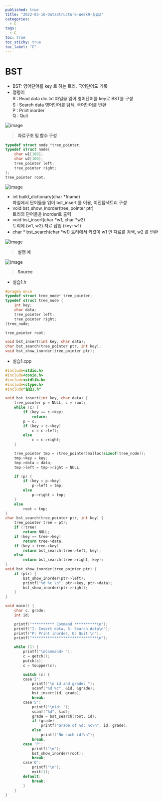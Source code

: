 ```yaml
---
published: true
title: "2022-03-16-DataStructure-Week9-실습2"
categories:
  - C
tags:
  - C
toc: true
toc_sticky: true
toc_label: "C"
---
```


# BST

- BST: 영어단어를 key 로 하는 트리. 국어단어도 기록
- 명령어  
  R : Read data dic.txt 파일을 읽어 영어단어를 key로 BST를 구성  
  S : Search data 영어단어를 탐색, 국어단어를 반환  
  P : Print inorder  
  Q : Quit

![image](https://github.com/222SeungHyun/222SeungHyun.github.io/blob/master/_images/%EC%9E%90%EB%A3%8C%EA%B5%AC%EC%A1%B0%EC%99%80%EC%8B%A4%EC%8A%B5-9%EC%9E%A5-%EC%8B%A4%EC%8A%B52-1.png?raw=true)

> **자료구조 및 함수 구성**

```C++
typedef struct node *tree_pointer;
typedef struct node{
	char w1[100];
	char w2[100];
	tree_pointer left;
	tree_pointer right;
};
tree_pointer root;
```

![image](https://github.com/222SeungHyun/222SeungHyun.github.io/blob/master/_images/%EC%9E%90%EB%A3%8C%EA%B5%AC%EC%A1%B0%EC%99%80%EC%8B%A4%EC%8A%B5-9%EC%9E%A5-%EC%8B%A4%EC%8A%B51-1.png?raw=true)

- int build_dictionary(char \*fname)  
   파일에서 단어들을 읽어 bst_insert 를 이용, 이진탐색트리 구성
  <br>
- void bst_show_inorder(tree_pointer ptr)  
   트리의 단어들을 inorder로 출력
  <br>
- void bst_insert(char *w1, char *w2)  
   트리에 (w1, w2) 자료 삽입 (key: w1)
  <br>
- char * bst_search(char *w1)
  트리에서 키값이 w1 인 자료를 검색, w2 를 반환

![image](https://github.com/222SeungHyun/222SeungHyun.github.io/blob/master/_images/%EC%9E%90%EB%A3%8C%EA%B5%AC%EC%A1%B0%EC%99%80%EC%8B%A4%EC%8A%B5-9%EC%9E%A5-%EC%8B%A4%EC%8A%B51-4.png?raw=true)

> **실행 예**

![image](https://github.com/222SeungHyun/222SeungHyun.github.io/blob/master/_images/%EC%9E%90%EB%A3%8C%EA%B5%AC%EC%A1%B0%EC%99%80%EC%8B%A4%EC%8A%B5-9%EC%9E%A5-%EC%8B%A4%EC%8A%B51-4.png?raw=true)

> **Source**

- 실습1.h

```C++
#pragma once
typedef struct tree_node* tree_pointer;
typedef struct tree_node {
	int key;
	char data;
	tree_pointer left;
	tree_pointer right;
}tree_node;

tree_pointer root;

void bst_insert(int key, char data);
char bst_search(tree_pointer ptr, int key);
void bst_show_inorder(tree_pointer ptr);

```

- 실습1.cpp

```C++
#include<stdio.h>
#include<conio.h>
#include<stdlib.h>
#include<ctype.h>
#include"실습1.h"

void bst_insert(int key, char data) {
	tree_pointer p = NULL, c = root;
	while (c) {
		if (key == c->key)
			return;
		p = c;
		if (key < c->key)
			c = c->left;
		else
			c = c->right;
	}

	tree_pointer tmp = (tree_pointer)malloc(sizeof(tree_node));
	tmp->key = key;
	tmp->data = data;
	tmp->left = tmp->right = NULL;

	if (p) {
		if (key < p->key)
			p->left = tmp;
		else
			p->right = tmp;
	}
	else
		root = tmp;
}
char bst_search(tree_pointer ptr, int key) {
	tree_pointer tree = ptr;
	if (!tree)
		return NULL;
	if (key == tree->key)
		return tree->data;
	if (key < tree->key)
		return bst_search(tree->left, key);
	else
		return bst_search(tree->right, key);
}
void bst_show_inorder(tree_pointer ptr) {
	if (ptr) {
		bst_show_inorder(ptr->left);
		printf("%d %c \n", ptr->key, ptr->data);
		bst_show_inorder(ptr->right);
	}
}

void main() {
	char c, grade;
	int id;

	printf("********** Command **********\n");
	printf("I: Insert data, S: Search data\n");
	printf("P: Print inorder, Q: Quit \n");
	printf("*****************************\n");

	while (1) {
		printf("\nCommand> ");
		c = getch();
		putch(c);
		c = toupper(c);

		switch (c) {
		case'I':
			printf("\n id and grade: ");
			scanf("%d %c", &id, &grade);
			bst_insert(id, grade);
			break;
		case'S':
			printf("\nid: ");
			scanf("%d", &id);
			grade = bst_search(root, id);
			if (grade)
				printf("Grade of %d: %c\n", id, grade);
			else
				printf("No such id!\n");
			break;
		case 'P':
			printf("\n");
			bst_show_inorder(root);
			break;
		case'Q':
			printf("\n");
			exit(1);
		default:
			break;
		}
	}
}
```
